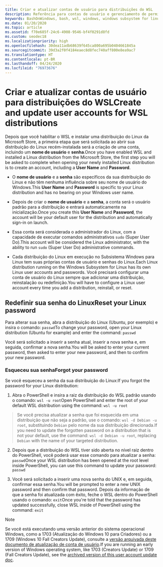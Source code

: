 ```yaml
---
title: Criar e atualizar contas de usuário para distribuições do WSL
description: Referência para contas de usuário e gerenciamento de permissões com o Subsistema Windows para Linux.
keywords: BashOnWindows, bash, wsl, windows, windows subsystem for linux, windowssubsystem, ubuntu, user accounts
ms.date: 01/20/2020
ms.topic: article
ms.assetid: f70e685f-24c6-4908-9546-bf4f0291d8fd
ms.custom: seodec18
ms.localizationpriority: high
ms.openlocfilehash: 30dea11adb68639f645ca800a695b0404661845a
ms.sourcegitcommit: 39d3a2f0f4184eaec8d8fec740aff800e8ea9ac7
ms.translationtype: HT
ms.contentlocale: pt-BR
ms.lasthandoff: 04/24/2020
ms.locfileid: "76973676"
---
```

# <a name="create-and-update-user-accounts-for-wsl-distributions"></a><span data-ttu-id="1a133-104">Criar e atualizar contas de usuário para distribuições do WSL</span><span class="sxs-lookup"><span data-stu-id="1a133-104">Create and update user accounts for WSL distributions</span></span>

<span data-ttu-id="1a133-105">Depois que você habilitar o WSL e instalar uma distribuição do Linux da Microsoft Store, a primeira etapa que será solicitada ao abrir sua distribuição do Linux recém-instalada será a criação de uma conta, incluindo um **nome de usuário** e **senha**.</span><span class="sxs-lookup"><span data-stu-id="1a133-105">Once you have enabled WSL and installed a Linux distribution from the Microsoft Store, the first step you will be asked to complete when opening your newly installed Linux distribution is to create an account, including a **User Name** and **Password**.</span></span>

- <span data-ttu-id="1a133-106">O **nome de usuário** e a **senha** são específicos da sua distribuição do Linux e não têm nenhuma influência sobre seu nome de usuário do Windows.</span><span class="sxs-lookup"><span data-stu-id="1a133-106">This **User Name** and **Password** is specific to your Linux distribution and has no bearing on your Windows user name.</span></span>

- <span data-ttu-id="1a133-107">Depois de criar o **nome de usuário** e a **senha**, a conta será o usuário padrão para a distribuição e entrará automaticamente na inicialização.</span><span class="sxs-lookup"><span data-stu-id="1a133-107">Once you create this **User Name** and **Password**, the account will be your default user for the distribution and automatically sign-in on launch.</span></span>

- <span data-ttu-id="1a133-108">Essa conta será considerada o administrador do Linux, com a capacidade de executar comandos administrativos `sudo` (Super User Do).</span><span class="sxs-lookup"><span data-stu-id="1a133-108">This account will be considered the Linux administrator, with the ability to run `sudo` (Super User Do) administrative commands.</span></span>

- <span data-ttu-id="1a133-109">Cada distribuição do Linux em execução no Subsistema Windows para Linux tem suas próprias contas de usuário e senhas do Linux.</span><span class="sxs-lookup"><span data-stu-id="1a133-109">Each Linux distribution running on the Windows Subsystem for Linux has its own Linux user accounts and passwords.</span></span>  <span data-ttu-id="1a133-110">Você precisará configurar uma conta de usuário do Linux sempre que adicionar uma distribuição, reinstalação ou redefinição.</span><span class="sxs-lookup"><span data-stu-id="1a133-110">You will have to configure a Linux user account every time you add a distribution, reinstall, or reset.</span></span>

## <a name="reset-your-linux-password"></a><span data-ttu-id="1a133-111">Redefinir sua senha do Linux</span><span class="sxs-lookup"><span data-stu-id="1a133-111">Reset your Linux password</span></span>

<span data-ttu-id="1a133-112">Para alterar sua senha, abra a distribuição do Linux (Ubuntu, por exemplo) e insira o comando: `passwd`</span><span class="sxs-lookup"><span data-stu-id="1a133-112">To change your password, open your Linux distribution (Ubuntu for example) and enter the command: `passwd`</span></span>

<span data-ttu-id="1a133-113">Você será solicitado a inserir a senha atual, inserir a nova senha e, em seguida, confirmar a nova senha.</span><span class="sxs-lookup"><span data-stu-id="1a133-113">You will be asked to enter your current password, then asked to enter your new password, and then to confirm your new password.</span></span>

### <a name="forgot-your-password"></a><span data-ttu-id="1a133-114">Esqueceu sua senha</span><span class="sxs-lookup"><span data-stu-id="1a133-114">Forgot your password</span></span>

<span data-ttu-id="1a133-115">Se você esqueceu a senha da sua distribuição do Linux:</span><span class="sxs-lookup"><span data-stu-id="1a133-115">If you forgot the password for your Linux distribution:</span></span>

1. <span data-ttu-id="1a133-116">Abra o PowerShell e insira a raiz da distribuição do WSL padrão usando o comando: `wsl -u root`</span><span class="sxs-lookup"><span data-stu-id="1a133-116">Open PowerShell and enter the root of your default WSL distribution using the command: `wsl -u root`</span></span>

> <span data-ttu-id="1a133-117">Se você precisa atualizar a senha que foi esquecida em uma distribuição que não seja a padrão, use o comando: `wsl -d Debian -u root`, substituindo `Debian` pelo nome da sua distribuição direcionada.</span><span class="sxs-lookup"><span data-stu-id="1a133-117">If you need to update the forgotten password on a distribution that is not your default, use the command: `wsl -d Debian -u root`, replacing `Debian` with the name of your targeted distribution.</span></span>

2. <span data-ttu-id="1a133-118">Depois que a distribuição do WSL tiver sido aberta no nível raiz dentro do PowerShell, você poderá usar esse comando para atualizar a senha: `passwd`</span><span class="sxs-lookup"><span data-stu-id="1a133-118">Once your WSL distribution has been opened at the root level inside PowerShell, you can use this command to update your password: `passwd`</span></span>

3. <span data-ttu-id="1a133-119">Você será solicitado a inserir uma nova senha do UNIX e, em seguida, confirmar essa senha.</span><span class="sxs-lookup"><span data-stu-id="1a133-119">You will be prompted to enter a new UNIX password and then confirm that password.</span></span> <span data-ttu-id="1a133-120">Depois da informação de que a senha foi atualizada com êxito, feche o WSL dentro do PowerShell usando o comando: `exit`</span><span class="sxs-lookup"><span data-stu-id="1a133-120">Once you're told that the password has updated successfully, close WSL inside of PowerShell using the command: `exit`</span></span>

> [!NOTE]
> <span data-ttu-id="1a133-121">Se você está executando uma versão anterior do sistema operacional Windows, como a 1703 (Atualização do Windows 10 para Criadores) ou a 1709 (Windows 10 Fall Creators Update), consulte a [versão arquivada deste documento de atualização de conta de usuário](./user-support-archived.md).</span><span class="sxs-lookup"><span data-stu-id="1a133-121">If you are running an early version of Windows operating system, like 1703 (Creators Update) or 1709 (Fall Creators Update), see the [archived version of this user account update doc](./user-support-archived.md).</span></span>
